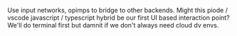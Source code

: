 Use input networks, opimps to bridge to other backends. Might this piode / vscode javascript / typescript hybrid be our first UI based interaction point? We'll do terminal first but damnit if we don't always need cloud dv envs.